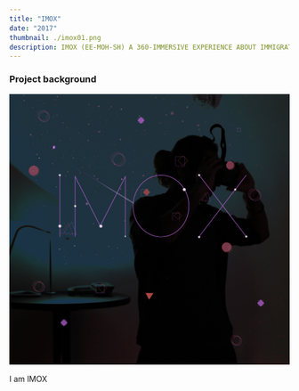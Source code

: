 ```yaml
---
title: "IMOX"
date: "2017"
thumbnail: ./imox01.png
description: IMOX (EE-MOH-SH) A 360-IMMERSIVE EXPERIENCE ABOUT IMMIGRATION. BECOME A DROP OF WATER AND TRAVEL THROUGH TIME
---
```


### Project background

![IMOX](./imox01.png)

I am IMOX